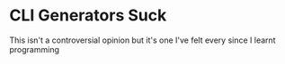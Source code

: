# CLI Generators Suck

This isn't a controversial opinion but it's one I've felt every since I learnt programming

